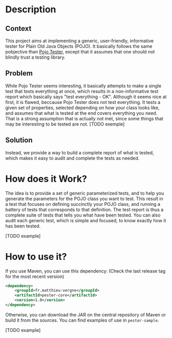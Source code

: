 # Description

## Context

This project aims at implementing a generic, user-friendly, informative tester for Plain Old Java Objects (POJO).
It basically follows the same pobjective than [Pojo Tester](https://www.pojo.pl), except that it assumes that one should not blindly trust a testing library.

## Problem

While Pojo Tester seems interesting, it basically attempts to make a single test that tests everything at once, which results in a non-informative test report which basically says "test everything - OK".
Although it seems nice at first, it is flawed, beccause Pojo Tester does not test everything.
It tests a given set of properties, selected depending on how your class looks like, and assumes that what is tested at the end covers everything you need.
That is a strong assumption that is actually not met, since some things that may be interesting to be tested are not.
[TODO exemple]

## Solution

Instead, we provide a way to build a complete report of what is tested, which makes it easy to audit and complete the tests as needed.

# How does it Work?

The idea is to provide a set of generic parameterized tests, and to help you generate the parameters for the POJO class you want to test.
This result in a test that focuses on defining succinctly your POJO class, and running a battery of tests that corresponds to that definition.
The test report is thus a complete suite of tests that tells you what have been tested.
You can also audit each generic test, which is simple and focused, to know exactly how it has been tested.

[TODO example]

# How to use it?

If you use Maven, you can use this dependency:
(Check the last release tag for the most recent version)
```xml
<dependency>
	<groupId>fr.matthieu-vergne</groupId>
	<artifactId>pester-core</artifactId>
	<version>1.0</version>
</dependency>
```

Otherwise, you can download the JAR on the central repository of Maven or build it from the sources.
You can find examples of use in `pester-sample`.

[TODO example]
